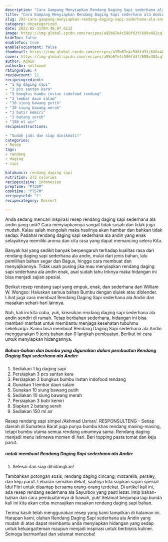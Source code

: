 ```yaml
---
description: "Cara Gampang Menyiapkan Rendang Daging Sapi sederhana ala Andin yang Lezat Sekali"
title: "Cara Gampang Menyiapkan Rendang Daging Sapi sederhana ala Andin yang Lezat Sekali"
slug: 293-cara-gampang-menyiapkan-rendang-daging-sapi-sederhana-ala-andin-yang-lezat-sekali
category: Uncategorized
date: 2022-05-31T04:48:07.611Z
image: https://img-global.cpcdn.com/recipes/a95b67e4c586fd3f/680x482cq70/rendang-daging-sapi-sederhana-ala-andin-foto-resep-utama.jpg
hideToc: false
enableToc: true
enableTocContent: false
thumbnail: https://img-global.cpcdn.com/recipes/a95b67e4c586fd3f/680x482cq70/rendang-daging-sapi-sederhana-ala-andin-foto-resep-utama.jpg
cover: https://img-global.cpcdn.com/recipes/a95b67e4c586fd3f/680x482cq70/rendang-daging-sapi-sederhana-ala-andin-foto-resep-utama.jpg
author: Admin
authorAv: notfound
ratingvalue: 4
reviewcount: 12
recipeingredient:
- "1 kg daging sapi"
- "3 pcs santan kara"
- "3 bungkus bumbu instan indofood rendang"
- "1 lembar daun salam"
- "10 siung bawang putih"
- "10 siung bawang merah"
- "3 butir kemiri"
- "2 batang sereh"
- "150 ml air"
recipeinstructions:

- "Sudah jadi dan siap dinikmati!"
categories:
- Resep
tags:
- rendang
- daging
- sapi

katakunci: rendang daging sapi 
nutrition: 272 calories
recipecuisine: Indonesian
preptime: "PT36M"
cooktime: "PT57M"
recipeyield: "1"
recipecategory: Dessert

---
```





Anda sedang mencari inspirasi resep rendang daging sapi sederhana ala andin yang unik? Cara menyiapkannya sangat tidak susah dan tidak juga mudah. Kalau salah mengolah maka hasilnya akan hambar dan bahkan tidak sedap. Padahal rendang daging sapi sederhana ala andin yang enak selayaknya memiliki aroma dan cita rasa yang dapat memancing selera Kita.





Banyak hal yang sedikit banyak berpengaruh terhadap kualitas rasa dari rendang daging sapi sederhana ala andin, mulai dari jenis bahan, lalu pemilihan bahan segar dan Bagus, hingga cara membuat dan menyajikannya. Tidak usah pusing jika mau menyiapkan rendang daging sapi sederhana ala andin enak,      asal sudah tahu triknya maka hidangan ini bisa menjadi sajian spesial.














Berikut resep rendang sapi yang empuk, enak, dan sederhana dari William W. Wongso: Haluskan semua bahan Bumbu dengan diulek atau diblender. Lihat juga cara membuat Rendang Daging Sapi sederhana ala Andin dan masakan sehari-hari lainnya.






Nah, kali ini kita coba, yuk, kreasikan rendang daging sapi sederhana ala andin sendiri di rumah. Tetap berbahan sederhana, hidangan ini bisa memberi manfaat untuk membantu menjaga kesehatan tubuhmu sekeluarga. Kamu bisa membuat Rendang Daging Sapi sederhana ala Andin menggunakan 9 jenis bahan dan 0 langkah pembuatan. Berikut ini cara untuk menyiapkan hidangannya.

<!--inarticleads1-->

##### Bahan-bahan dan bumbu yang digunakan dalam pembuatan Rendang Daging Sapi sederhana ala Andin:

1. Sediakan 1 kg daging sapi
1. Persiapkan 3 pcs santan kara
1. Persiapkan 3 bungkus bumbu instan indofood rendang
1. Gunakan 1 lembar daun salam
1. Gunakan 10 siung bawang putih
1. Sediakan 10 siung bawang merah
1. Persiapkan 3 butir kemiri
1. Siapkan 2 batang sereh
1. Sediakan 150 ml air


Resep rendang sapi simpel /Akhmad Usmar/. RESPONSULTENG - Setiap daerah di Sumatera Barat juga punya bumbu khas rendang masing-masing, tetapi bumbu utama semua rendang umumnya sama. Rendang daging menjadi menu istimewa momen di hari. Beri topping pasta tomat dan keju parut. 

<!--inarticleads2-->

#####  untuk membuat Rendang Daging Sapi sederhana ala Andin:


1. Selesai dan siap dihidangkan!

Tambahkan potongan sosis, rendang daging cincang, mozarella, persley, dan keju parut. Lebaran semakin dekat, saatnya kita siapkan sajian spesial Idul Fitri untuk disantap bersama orang-orang terdekat. Di artikel kali ini, ada resep rendang sederhana ala Sayurbox yang pasti lezat. Intip bahan-bahan dan cara pembuatannya di bawah, yuk! Selamat berjumpa lagi bunda kali ini kita akan coba mensajikan masakan rendang daging sapi bahan. 

Terima kasih telah menggunakan resep yang kami tampilkan di halaman ini. Harapan kami, olahan Rendang Daging Sapi sederhana ala Andin yang mudah di atas dapat membantu anda menyiapkan hidangan yang sedap untuk keluarga/teman maupun menjadi inspirasi untuk berbisnis kuliner. Semoga bermanfaat dan selamat mencoba!
